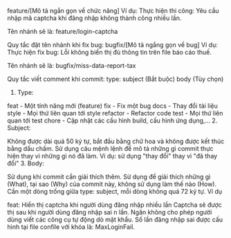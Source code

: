 feature/[Mô tả ngắn gọn về chức năng]
Ví dụ: Thực hiện thi công: Yêu cầu nhập mã captcha khi đăng nhập không thành công nhiều lần.

Tên nhánh sẽ là: feature/login-captcha

Quy tắc đặt tên nhánh khi fix bug:
bugfix/[Mô tả ngắng gọn về bug]
Ví dụ: Thực hiện fix bug: Lỗi không biển thị đủ thông tin trên file báo cáo thuế.

Tên nhánh sẽ là: bugfix/miss-data-report-tax

Quy tắc viết comment khi commit:
type: subject (Bắt buộc)
body (Tùy chọn)
1. Type:

feat - Một tính năng mới (feature)
fix - Fix một bug
docs - Thay đổi tài liệu
style - Mọi thứ liên quan tới style
refactor - Refactor code
test - Mọi thứ liên quan tới test
chore - Cập nhật các cấu hình build, cấu hình ứng dụng,...
2. Subject:

Không được dài quá 50 ký tự, bắt đầu bằng chữ hoa và không được kết thúc bằng dấu chấm.
Sử dụng câu mệnh lệnh để mô tả những gì commit thực hiện thay vì những gì nó đã làm. Ví dụ: sử dụng "thay đổi" thay vì "đã thay đổi"
3. Body:

Sử dụng khi commit cần giải thích thêm. Sử dụng để giải thích những gì (What), tại sao (Why) của commit này, không sử dụng làm thế nào (How).
Cần một dòng trống giữa type: subject, mỗi dòng không quá 72 ký tự.
Ví dụ

feat: Hiển thị captcha khi người dùng đăng nhập nhiều lần
Captcha sẽ được thị sau khi người dùng đăng nhập sai n lần. Ngăn không cho phép người dùng viết các công cụ tự động dò mật khẩu.
Số lần đăng nhập sai được cấu hình tại file confile với khóa là: MaxLoginFail.
